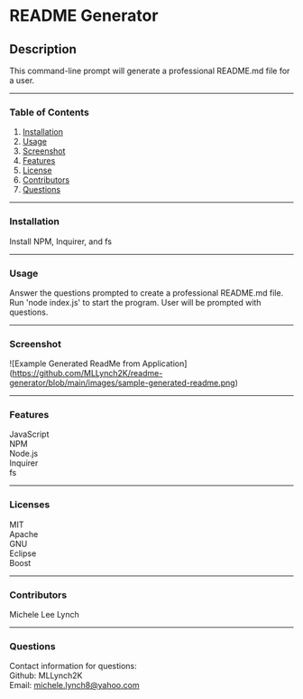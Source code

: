 # README Generator

## Description   
This command-line prompt will generate a professional README.md file for a user.

***
### Table of Contents  
1. [Installation](https://github.com/MLLynch2K/readme-generator#installation)
2. [Usage](https://github.com/MLLynch2K/readme-generator#usage)
3. [Screenshot](https://github.com/MLLynch2K/readme-generator#screenshot)
4. [Features](https://github.com/MLLynch2K/readme-generator#features)
5. [License](https://github.com/MLLynch2K/readme-generator#licenses)
6. [Contributors](https://github.com/MLLynch2K/readme-generator#contributors)
7. [Questions](https://github.com/MLLynch2K/readme-generator#questions)  

***
### Installation 
Install NPM, Inquirer, and fs

***
### Usage
Answer the questions prompted to create a professional README.md file. Run 'node index.js' to start the program. User will be prompted with questions.

***
### Screenshot  
![Example Generated ReadMe from Application] (https://github.com/MLLynch2K/readme-generator/blob/main/images/sample-generated-readme.png)

***
### Features  
JavaScript  
NPM  
Node.js  
Inquirer  
fs

***
### Licenses   
MIT  
Apache  
GNU  
Eclipse  
Boost

***
### Contributors  
Michele Lee Lynch

***
### Questions  
Contact information for questions:  
Github: MLLynch2K  
Email: michele.lynch8@yahoo.com